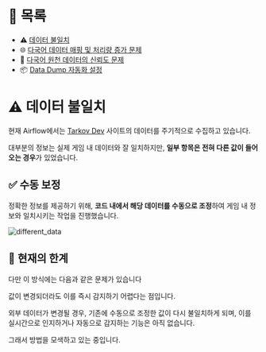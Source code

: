# 📂 목록

- ⚠️ [데이터 불일치](./different_data.md)
- 🌐 [다국어 데이터 매핑 및 처리량 증가 문제](./i18n_mapping.md)
- 🔹 [다국어 원천 데이터의 신뢰도 문제](./untranslated_data.md)
- 📦 [Data Dump 자동화 설정](./data_dump.md)

# ⚠️ 데이터 불일치

현재 Airflow에서는 [Tarkov Dev](https://tarkov.dev/api/) 사이트의 데이터를 주기적으로 수집하고 있습니다.

대부분의 정보는 실제 게임 내 데이터와 잘 일치하지만, **일부 항목은 전혀 다른 값이 들어오는 경우**가 있었습니다.

## ✅ 수동 보정

정확한 정보를 제공하기 위해, **코드 내에서 해당 데이터를 수동으로 조정**하여 게임 내 정보와 일치시키는 작업을 진행했습니다.

![different_data](https://github.com/user-attachments/assets/a1e838ea-22ce-4c0d-a235-bf7f45e85d0c)

## 🧩 현재의 한계

다만 이 방식에는 다음과 같은 문제가 있습니다

값이 변경되더라도 이를 즉시 감지하기 어렵다는 점입니다.

외부 데이터가 변경될 경우, 기존에 수동으로 조정한 값이 다시 불일치하게 되며, 이를 실시간으로 인지하거나 자동으로 감지하는 기능은 아직 없습니다.

그래서 방법을 모색하고 있는 중입니다.
